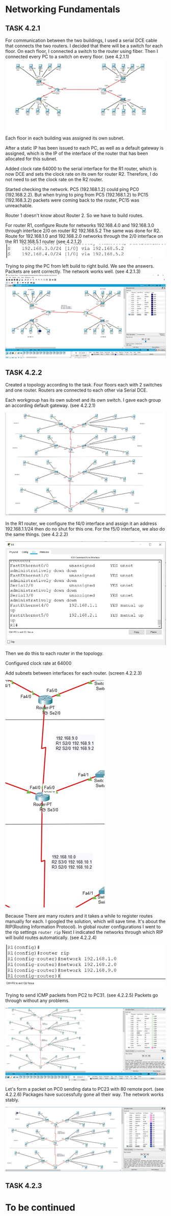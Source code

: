 # Networking Fundamentals
## TASK 4.2.1

For communication between the two buildings, I used a serial DCE cable that connects the two routers.
I decided that there will be a switch for each floor. On each floor, I connected a switch to the router using fiber.
Then I connected every PC to a switch on every floor. (see 4.2.1.1)
![Screenshot_1](./images/4.2.1.1.jpg)

Each floor in each building was assigned its own subnet.

After a static IP has been issued to each PC, as well as a default gateway is assigned, which is the IP of the interface of
the router that has been allocated for this subnet.

Added clock rate 64000 to the serial interface for the R1 router, which is now DCE and sets the clock rate on its own
for router R2. Therefore, I do not need to set the clock rate on the R2 router.

Started checking the network. PC5 (192.168.1.2) could ping PC0 (192.168.2.2). But when trying to ping from PC5 (192.168.1.2) to PC15 (192.168.3.2)
packets were coming back to the router, PC15 was unreachable.

Router 1 doesn't know about Router 2. So we have to build routes.

For router R1, configure Route for networks 192.168.4.0 and 192.168.3.0 through interface 2/0 on router R2 192.168.5.2
The same was done for R2. Route for 192.168.1.0 and 192.168.2.0 networks through the 2/0 interface on the R1 192.168.5.1 router (see 4.2.1.2)
![Screenshot_1](./images/4.2.1.2.jpg)

Trying to ping the PC from left build to right build.
We see the answers. Packets are sent correctly. The network works well. (see 4.2.1.3)
![Screenshot_1](./images/4.2.1.3.jpg)

## TASK 4.2.2

Created a topology according to the task.
Four floors each with 2 switches and one router.
Routers are connected to each other via Serial DCE.

Each workgroup has its own subnet and its own switch.
I gave each group an according default gateway. (see 4.2.2.1)

![Screenshot_1](./images/4.2.2.1.jpg)

In the R1 router, we configure the f4/0 interface and assign it an address 192.168.1.1/24 then do no shut for this one. For the f5/0 interface, we also do the same things. (see 4.2.2.2)

![Screenshot_1](./images/4.2.2.2.jpg)

Then we do this to each router in the topology.

Configured clock rate at 64000


Add subnets between interfaces for
each router. (screen 4.2.2.3)

![Screenshot_1](./images/4.2.2.3.jpg)

Because There are many routers and it takes a while to register routes manually for each. I googled the solution,
which will save time. It's about the RIP(Routing Information Protocol).
In global router configurations I went to the rip settings ``router rip`` Next I indicated the networks through which
RIP will build routes automatically. (see 4.2.2.4)

![Screenshot_1](./images/4.2.2.4.jpg)

Trying to send ICMP packets from PC2 to PC31. (see 4.2.2.5)
Packets go through without any problems.

![Screenshot_1](./images/4.2.2.5.jpg)

Let's form a packet on PC0 sending data to PC23 with 80 remote port.
(see 4.2.2.6) Packages have successfully gone all their way. The network works stably.

![Screenshot_1](./images/4.2.2.6.jpg)

## TASK 4.2.3

# To be continued
